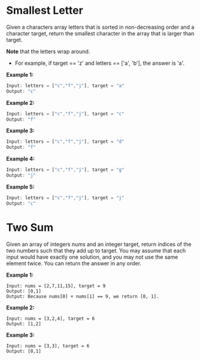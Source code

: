 # Smallest Letter

Given a characters array letters that is sorted in non-decreasing order and a character target, 
return the smallest character in the array that is larger than target.

**Note** that the letters wrap around.
- For example, if target == 'z' and letters == ['a', 'b'], the answer is 'a'.

**Example 1:**
```javascript
Input: letters = ["c","f","j"], target = "a"
Output: "c"
```

**Example 2:**
```javascript
Input: letters = ["c","f","j"], target = "c"
Output: "f"
```

**Example 3:**
```javascript
Input: letters = ["c","f","j"], target = "d"
Output: "f"
```

**Example 4:**
```javascript
Input: letters = ["c","f","j"], target = "g"
Output: "j"
```

**Example 5:**
```javascript
Input: letters = ["c","f","j"], target = "j"
Output: "c"
```



# Two Sum
Given an array of integers nums and an integer target, return indices of the two numbers such that they add up to target.
You may assume that each input would have exactly one solution, and you may not use the same element twice.
You can return the answer in any order.

**Example 1:**

```
Input: nums = [2,7,11,15], target = 9
Output: [0,1]
Output: Because nums[0] + nums[1] == 9, we return [0, 1].
```

**Example 2:**
```
Input: nums = [3,2,4], target = 6
Output: [1,2]
```

**Example 3:**
```
Input: nums = [3,3], target = 6
Output: [0,1]
```